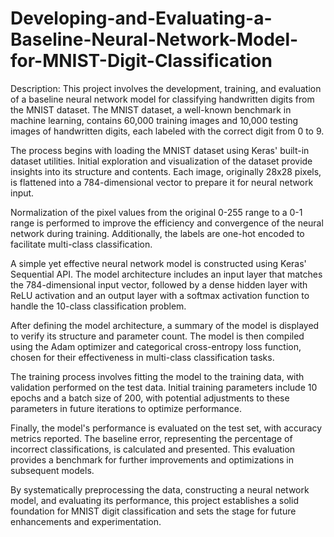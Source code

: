 # Developing-and-Evaluating-a-Baseline-Neural-Network-Model-for-MNIST-Digit-Classification
Description:
This project involves the development, training, and evaluation of a baseline neural network model for classifying handwritten digits from the MNIST dataset. The MNIST dataset, a well-known benchmark in machine learning, contains 60,000 training images and 10,000 testing images of handwritten digits, each labeled with the correct digit from 0 to 9.

The process begins with loading the MNIST dataset using Keras' built-in dataset utilities. Initial exploration and visualization of the dataset provide insights into its structure and contents. Each image, originally 28x28 pixels, is flattened into a 784-dimensional vector to prepare it for neural network input.

Normalization of the pixel values from the original 0-255 range to a 0-1 range is performed to improve the efficiency and convergence of the neural network during training. Additionally, the labels are one-hot encoded to facilitate multi-class classification.

A simple yet effective neural network model is constructed using Keras' Sequential API. The model architecture includes an input layer that matches the 784-dimensional input vector, followed by a dense hidden layer with ReLU activation and an output layer with a softmax activation function to handle the 10-class classification problem.

After defining the model architecture, a summary of the model is displayed to verify its structure and parameter count. The model is then compiled using the Adam optimizer and categorical cross-entropy loss function, chosen for their effectiveness in multi-class classification tasks.

The training process involves fitting the model to the training data, with validation performed on the test data. Initial training parameters include 10 epochs and a batch size of 200, with potential adjustments to these parameters in future iterations to optimize performance.

Finally, the model's performance is evaluated on the test set, with accuracy metrics reported. The baseline error, representing the percentage of incorrect classifications, is calculated and presented. This evaluation provides a benchmark for further improvements and optimizations in subsequent models.

By systematically preprocessing the data, constructing a neural network model, and evaluating its performance, this project establishes a solid foundation for MNIST digit classification and sets the stage for future enhancements and experimentation.

